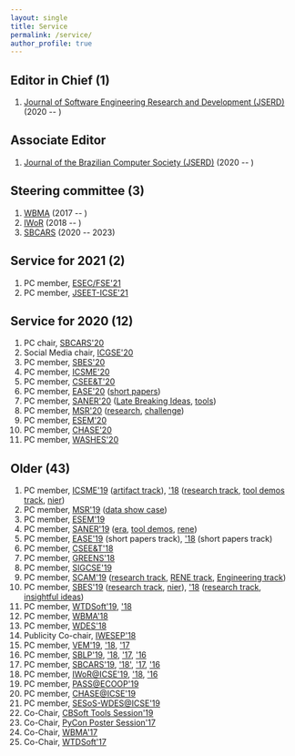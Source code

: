 ```yaml
---
layout: single
title: Service
permalink: /service/
author_profile: true
---
```


## Editor in Chief (1)
1. [Journal of Software Engineering Research and Development (JSERD)](https://sol.sbc.org.br/journals/index.php/jserd/) (2020 -- )

## Associate Editor

1. [Journal of the Brazilian Computer Society (JSERD)](https://journal-bcs.springeropen.com/) (2020 -- )

## Steering committee (3)
1. [WBMA](http://www.agilebrazil.com/2018/en/wbma2018/) (2017 -- )
1. [IWoR](https://iwor.github.io/iwor2018/) (2018 -- )
1. [SBCARS](https://sites.google.com/site/cesbcars/home) (2020 -- 2023)

## Service for 2021 (2)
1. PC member, [ESEC/FSE'21](https://2021.esec-fse.org/)
1. PC member, [JSEET-ICSE'21](https://conf.researchr.org/track/icse-2021/icse-2021-Software-Engineering-and-Education-Track)

## Service for 2020 (12)
1. PC chair, [SBCARS'20](http://cbsoft2020.imd.ufrn.br/sbcars.php)
1. Social Media chair, [ICGSE'20](https://conf.researchr.org/home/icgse-2020)
1. PC member, [SBES'20](http://cbsoft2020.imd.ufrn.br/sbes.php)
1. PC member, [ICSME'20](https://icsme2020.github.io/)
1. PC member, [CSEE&T'20](https://ase.in.tum.de/cseet2020/)
1. PC member, [EASE'20](https://www.ntnu.edu/web/ease2020/home) ([short papers](https://www.ntnu.edu/web/ease2020/short-papers-and-artefacts-track))
1. PC member, [SANER'20](https://saner2020.csd.uwo.ca/) ([Late Breaking Ideas](https://saner2020.csd.uwo.ca/lbitrack), [tools](https://saner2020.csd.uwo.ca/tooltrack))
1. PC member, [MSR'20](https://2020.msrconf.org/track/msr-2020-papers) ([research](https://2020.msrconf.org/track/msr-2020-papers), [challenge](https://2020.msrconf.org/track/msr-2020-mining-challenge))
1. PC member, [ESEM'20](https://eseiw2020.di.uniba.it/esem_conf/)
1. PC member, [CHASE'20](http://www.chaseresearch.org/workshops/chase2020)
1. PC member, [WASHES'20](http://www2.sbc.org.br/csbc2020/5o-washes-workshop-sobre-aspectos-sociais-humanos-e-economicos-de-software/)

## Older (43)
1. PC member, [ICSME'19](https://icsme2019.github.io/) ([artifact track](https://icsme2019.github.io/cfp_artifacts_track.html)), ['18](http://icsme2018.github.io/) ([research track](https://icsme2018.github.io/cfp/ResearchTrackCFP.html), [tool demos track](https://icsme2018.github.io/cfp/ToolDemoTrackCFP.html), [nier](https://icsme2018.github.io/cfp/NIERTrackCFP.html))
1. PC member, [MSR'19](https://conf.researchr.org/home/msr-2019) ([data show case](https://2019.msrconf.org/track/msr-2019-Data-Showcase))
1. PC member, [ESEM'19](http://eseiw2019.com/esem/)
1. PC member, [SANER'19](https://saner2019.github.io/) ([era](https://saner2019.github.io/cfp/ERATrackCFP.html), [tool demos](https://saner2019.github.io/cfp/ToolTrack.html), [rene](https://saner2019.github.io/cfp/RENETrack.html))
1. PC member, [EASE'19](https://ease2019.org/call-for-short-papers/) (short papers track), ['18](http://ease2018.softwareinnovation.nz/) (short papers track)
1. PC member, [CSEE&T'18](http://hicss.hawaii.edu/tracks-52/software-engineering-education/)
1. PC member, [GREENS'18](http://greens.cs.vu.nl/)
1. PC member, [SIGCSE'19](https://sigcse2019.sigcse.org)
1. PC member, [SCAM'19](http://www.ieee-scam.org/2019/) ([research track](http://www.ieee-scam.org/2019/#call), [RENE track](http://www.ieee-scam.org/2019/#renecall), [Engineering track](http://www.ieee-scam.org/2019/#engcall))
1. PC member, [SBES'19](https://cbsoft2019.ufba.br/#/sbes) ([research track](https://cbsoft2019.ufba.br/#/sbesresearchtrack), [nier](https://cbsoft2019.ufba.br/#/sbesInsightfulideastrack)), ['18](http://cbsoft2018.icmc.usp.br/sbes.html) ([research track](http://cbsoft2018.icmc.usp.br/sbes.html#researchTrackSbes), [insightful ideas](http://cbsoft2018.icmc.usp.br/sbes.html#ideasTrackSbes))
1. PC member, [WTDSoft'19](http://cbsoft2019.ufba.br/#/wtdsoft), ['18](http://cbsoft2018.icmc.usp.br/#WTDSoft)
1. PC member, [WBMA'18](http://www.agilebrazil.com/2018/en/wbma2018/)
1. PC member, [WDES'18](http://wdes2018.icmc.usp.br/)
1. Publicity Co-chair, [IWESEP'18](https://iwesep2018.github.io/)
1. PC member, [VEM'19](https://vem2019.github.io/), ['18](http://vem2018.github.io/), ['17](http://vem2017.ufu.br/)
1. PC member, [SBLP'19](http://cbsoft2019.ufba.br/#/sblp), ['18](http://cbsoft2018.icmc.usp.br/sblp.html/), ['17](http://www.lia.ufc.br/~cbsoft2017/en/xxi-sblp/call-for-papers/), ['16](http://cbsoft.org/cbsoft2016/sblp2016)
1. PC member, [SBCARS'19](http://cbsoft2019.ufba.br/#/sbcars), ['18'](http://cbsoft2018.icmc.usp.br/sbcars.html), ['17](http://www.lia.ufc.br/~cbsoft2017/en/xi-sbcars/chamada-de-trabalhos/), ['16](http://cbsoft.org/cbsoft2016/sbcars2016)
1. PC member, [IWoR@ICSE'19](https://iwor.github.io/iwor2019), ['18](https://iwor.github.io/iwor2018/), ['16](http://www.softrefactoring.com/)
1. PC member, [PASS@ECOOP'19](https://2019.ecoop.org/home/PASS-ECOOP-2019)
1. PC member, [CHASE@ICSE'19](http://www.chaseresearch.org/workshops/chase2019)
1. PC member, [SESoS-WDES@ICSE'19](http://sesos-wdes-2019.icmc.usp.br/)
1. Co-Chair, [CBSoft Tools Session'19](http://cbsoft2019.ufba.br/#/toolssession)
1. Co-Chair, [PyCon Poster Session'17](https://us.pycon.org/2017/speaking/posters/)
1. Co-Chair, [WBMA'17](http://www.agilebrazil.com/2017/wbma/)
1. Co-Chair, [WTDSoft'17](www.lia.ufc.br/~cbsoft2017/cbsoft/wtdsoft/)
